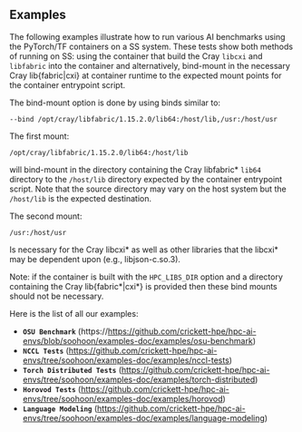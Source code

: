 ## Examples

The following examples illustrate how to run various AI benchmarks
using the PyTorch/TF containers on a SS system. These tests show both
methods of running on SS: using the container that build the Cray
`libcxi` and `libfabric` into the container and alternatively,
bind-mount in the necessary Cray lib{fabric|cxi} at container runtime
to the expected mount points for the container entrypoint script.

The bind-mount option is done by using binds similar to:

```
--bind /opt/cray/libfabric/1.15.2.0/lib64:/host/lib,/usr:/host/usr
```

The first mount:

```
/opt/cray/libfabric/1.15.2.0/lib64:/host/lib
```

will bind-mount in the directory containing the Cray libfabric* `lib64`
directory to the `/host/lib` directory expected by the container
entrypoint script. Note that the source directory may vary on the host
system but the `/host/lib` is the expected destination.

The second mount:

```
/usr:/host/usr
```

Is necessary for the Cray libcxi* as well as other libraries that the
libcxi* may be dependent upon (e.g., libjson-c.so.3).

Note: if the container is built with the `HPC_LIBS_DIR` option and a
directory containing the Cray lib{fabric*|cxi*} is provided then these
bind mounts should not be necessary.

Here is the list of all our examples:
- **`OSU Benchmark`** (https://https://github.com/crickett-hpe/hpc-ai-envs/blob/soohoon/examples-doc/examples/osu-benchmark)
- **`NCCL Tests`** (https://github.com/crickett-hpe/hpc-ai-envs/tree/soohoon/examples-doc/examples/nccl-tests)
- **`Torch Distributed Tests`** (https://github.com/crickett-hpe/hpc-ai-envs/tree/soohoon/examples-doc/examples/torch-distributed)
- **`Horovod Tests`** (https://github.com/crickett-hpe/hpc-ai-envs/tree/soohoon/examples-doc/examples/horovod)
- **`Language Modeling`** (https://github.com/crickett-hpe/hpc-ai-envs/tree/soohoon/examples-doc/examples/language-modeling)

